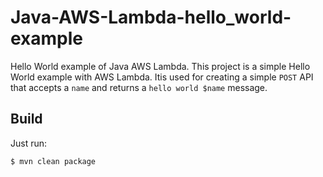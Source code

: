 # Java-AWS-Lambda-hello_world-example

Hello World example of Java AWS Lambda. This project is a simple Hello World example with AWS Lambda. Itis used for creating a simple `POST` API that accepts a `name` and returns a `hello world $name` message.


## Build

Just run:

```bash
$ mvn clean package
````
